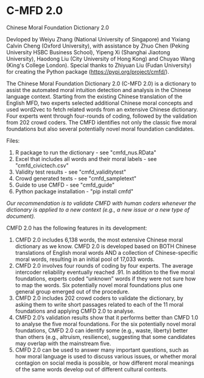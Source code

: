 # C-MFD 2.0
Chinese Moral Foundation Dictionary 2.0 

Devloped by Weiyu Zhang (National University of Singapore) and Yixiang Calvin Cheng (Oxford University), with assistance by Zhuo Chen (Peking University HSBC Business School), Yipeng Xi (Shanghai Jiaotong University), Haodong Liu (City University of Hong Kong) and Chuyao Wang (King's College London). Special thanks to Zhiyuan Liu (Fudan University) for creating the Python package (https://pypi.org/project/cmfd/). 

The Chinese Moral Foundation Dictionary 2.0 (C-MFD 2.0) is a dictionary to assist the automated moral intuition detection and analysis in the Chinese language context. Starting from the existing Chinese translation of the English MFD, two experts selected additional Chinese moral concepts and used word2vec to fetch related words from an extensive Chinese dictionary. Four experts went through four-rounds of coding, followed by the validation from 202 crowd coders. The CMFD identifies not only the classic five moral foundations but also several potentially novel moral foundation candidates.

Files:
1. R package to run the dictionary - see "cmfd_nus.RData"
2. Excel that includes all words and their moral labels - see "cmfd_civictech.csv"
3. Validity test results - see "cmfd_validitytest"
4. Crowd generated texts - see "cmfd_sampletext"
5. Guide to use CMFD - see "cmfd_guide"
6. Python package installation - "pip install cmfd"

*Our recommendation is to validate CMFD with human coders whenever the dictionary is applied to a new context (e.g., a new issue or a new type of document).* 


CMFD 2.0 has the following features in its development:
1.	CMFD 2.0 includes 6,138 words, the most extensive Chinese moral dictionary as we know. CMFD 2.0 is developed based on BOTH Chinese translations of English moral words AND a collection of Chinese-specific moral words, resulting in an initial pool of 17,033 words.
2.	CMFD 2.0 involves four rounds of coding by four experts. The average intercoder reliability eventually reached .91. In addition to the five moral foundations, experts coded “unknown” words if they were not sure how to map the words. Six potentially novel moral foundations plus one general group emerged out of the procedure.
3.	CMFD 2.0 includes 202 crowd coders to validate the dictionary, by asking them to write short passages related to each of the 11 moral foundations and applying CMFD 2.0 to analyse.
4.	CMFD 2.0’s validation results show that it performs better than CMFD 1.0 to analyse the five moral foundations. For the six potentially novel moral foundations, CMFD 2.0 can identify some (e.g., waste, liberty) better than others (e.g., altruism, resilience), suggesting that some candidates may overlap with the mainstream five.  
5.	CMFD 2.0 can be used to answer many important questions, such as how moral language is used to discuss various issues, or whether moral contagion on social media is possible, or how different moral meanings of the same words develop out of different cultural contexts. 
